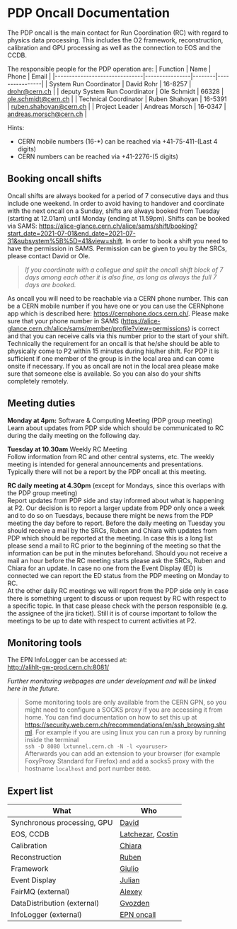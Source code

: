 # PDP Oncall Documentation
The PDP oncall is the main contact for Run Coordination (RC) with regard to physics data processing. This includes the O2 framework, reconstruction, calibration and GPU processing as well as the connection to EOS and the CCDB.

The responsible people for the PDP operation are:
| Function                      | Name           | Phone  | Email          |
|-------------------------------|----------------|--------|----------------|
| System Run Coordinator        | David Rohr     | 16-8257 | <drohr@cern.ch>          |
| deputy System Run Coordinator | Ole Schmidt    | 66328  | <ole.schmidt@cern.ch>    |
| Technical Coordinator         | Ruben Shahoyan | 16-5391 | <ruben.shahoyan@cern.ch> |
| Project Leader                | Andreas Morsch | 16-0347 | <andreas.morsch@cern.ch> |

Hints:
- CERN mobile numbers (16-\*) can be reached via +41-75-411-(Last 4 digits)
- CERN numbers can be reached via +41-2276-(5 digits)

## Booking oncall shifts
Oncall shifts are always booked for a period of 7 consecutive days and thus include one weekend. In order to avoid having to handover and coordinate with the next oncall on a Sunday, shifts are always booked from Tuesday (starting at 12.01am) until Monday (ending at 11.59pm). Shifts can be booked via SAMS: <https://alice-glance.cern.ch/alice/sams/shift/booking?start_date=2021-07-01&end_date=2021-07-31&subsystem%5B%5D=41&view=shift>. In order to book a shift you need to have the permission in SAMS. Permission can be given to you by the SRCs, please contact David or Ole.

> *If you coordinate with a collegue and split the oncall shift block of 7 days among each other it is also fine, as long as always the full 7 days are booked.*

As oncall you will need to be reachable via a CERN phone number. This can be a CERN mobile number if you have one or you can use the CERNphone app which is described here: <https://cernphone.docs.cern.ch/>. Please make sure that your phone number in SAMS (<https://alice-glance.cern.ch/alice/sams/member/profile?view=permissions>) is correct and that you can receive calls via this number prior to the start of your shift. Technically the requirement for an oncall is that he/she should be able to physically come to P2 within 15 minutes during his/her shift. For PDP it is sufficient if one member of the group is in the local area and can come onsite if necessary. If you as oncall are not in the local area please make sure that someone else is available. So you can also do your shifts completely remotely.


## Meeting duties
**Monday at 4pm:** Software & Computing Meeting (PDP group meeting)\
Learn about updates from PDP side which should be communicated to RC during the daily meeting on the following day.

**Tuesday at 10.30am** Weekly RC Meeting\
Follow information from RC and other central systems, etc. The weekly meeting is intended for general announcements and presentations. Typically there will not be a report by the PDP oncall at this meeting.

**RC daily meeting at 4.30pm** (except for Mondays, since this overlaps with the PDP group meeting)\
Report updates from PDP side and stay informed about what is happening at P2. Our decision is to report a larger update from PDP only once a week and to do so on Tuesdays, because there might be news from the PDP meeting the day before to report. Before the daily meeting on Tuesday you should receive a mail by the SRCs, Ruben and Chiara with updates from PDP which should be reported at the meeting. In case this is a long list please send a mail to RC prior to the beginning of the meeting so that the information can be put in the minutes beforehand. Should you not receive a mail an hour before the RC meeting starts please ask the SRCs, Ruben and Chiara for an update. In case no one from the Event Display (ED) is connected we can report the ED status from the PDP meeting on Monday to RC.\
At the other daily RC meetings we will report from the PDP side only in case there is something urgent to discuss or upon request by RC with respect to a specific topic. In that case please check with the person responsible (e.g. the assignee of the jira ticket). Still it is of course important to follow the meetings to be up to date with respect to current activities at P2.

## Monitoring tools
The EPN InfoLogger can be accessed at:\
<http://alihlt-gw-prod.cern.ch:8081/>

*Further monitoring webpages are under development and will be linked here in the future.*

> Some monitoring tools are only available from the CERN GPN, so you might need to configure a SOCKS proxy if you are accessing it from home. You can find documentation on how to set this up at <https://security.web.cern.ch/recommendations/en/ssh_browsing.shtml>. For example if you are using linux you can run a proxy by running inside the terminal\
`ssh -D 8080 lxtunnel.cern.ch -N -l <youruser>`\
Afterwards you can add an extension to your browser (for example FoxyProxy Standard for Firefox) and add a socks5 proxy with the hostname `localhost` and port number `8080`.


## Expert list
| **What**                    | **Who**           |
|-----------------------------|-------------------|
| Synchronous processing, GPU | [David](https://phonebook.cern.ch/phonebook/#search/?query=David+Rohr)             |
| EOS, CCDB                   | [Latchezar](https://phonebook.cern.ch/phonebook/#search/?query=Latchezar+Betev), [Costin](https://phonebook.cern.ch/#search/?query=Costin+Grigoras) |
| Calibration                 | [Chiara](https://phonebook.cern.ch/phonebook/#search/?query=Chiara+Zampolli)            |
| Reconstruction              | [Ruben](https://phonebook.cern.ch/phonebook/#search/?query=Ruben+Shahoyan)             |
| Framework                   | [Giulio](https://phonebook.cern.ch/phonebook/#search/?query=Giulio+Eulisse)            |
| Event Display               | [Julian](https://phonebook.cern.ch/phonebook/#search/?query=Julian+Myrcha)  |
| FairMQ (external)           | [Alexey](https://phonebook.cern.ch/phonebook/#search/?query=Alexey+Rybalchenko)  |
| DataDistribution (external) | [Gvozden](https://phonebook.cern.ch/phonebook/#search/?query=Gvozden+Neskovic)  |
| InfoLogger (external)       | [EPN oncall](https://alice-glance.cern.ch/alice/sams/public/arc_display) |

